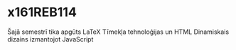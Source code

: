 # x161REB114
Šajā semestrī tika apgūts  LaTeX 
Tīmekļa tehnoloģijas un HTML
Dinamiskais dizains izmantojot JavaScript
